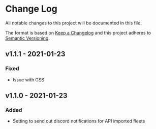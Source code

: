 # Change Log

All notable changes to this project will be documented in this file.

The format is based on [Keep a Changelog](http://keepachangelog.com/)
and this project adheres to [Semantic Versioning](http://semver.org/).

## v1.1.1 - 2021-01-23

### Fixed
- Issue with CSS

## v1.1.0 - 2021-01-23

### Added
- Setting to send out discord notifications for API imported fleets
